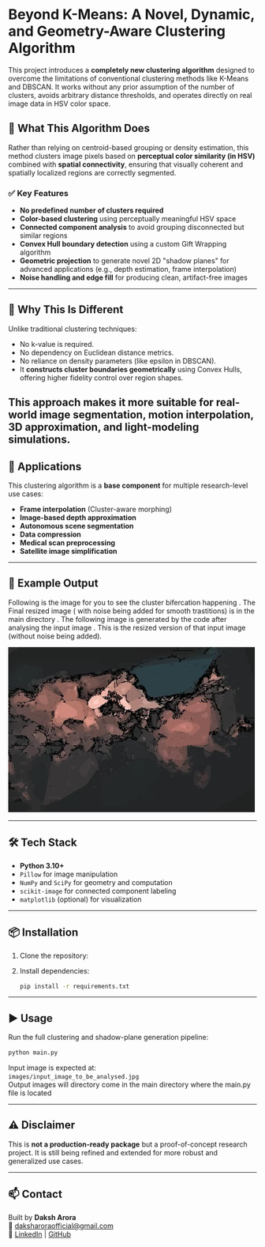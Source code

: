 # Beyond K-Means: A Novel, Dynamic, and Geometry-Aware Clustering Algorithm

This project introduces a **completely new clustering algorithm** designed to overcome the limitations of conventional clustering methods like K-Means and DBSCAN. It works without any prior assumption of the number of clusters, avoids arbitrary distance thresholds, and operates directly on real image data in HSV color space.

## 🚀 What This Algorithm Does

Rather than relying on centroid-based grouping or density estimation, this method clusters image pixels based on **perceptual color similarity (in HSV)** combined with **spatial connectivity**, ensuring that visually coherent and spatially localized regions are correctly segmented.

### ✅ Key Features

- **No predefined number of clusters required**
- **Color-based clustering** using perceptually meaningful HSV space
- **Connected component analysis** to avoid grouping disconnected but similar regions
- **Convex Hull boundary detection** using a custom Gift Wrapping algorithm
- **Geometric projection** to generate novel 2D "shadow planes" for advanced applications (e.g., depth estimation, frame interpolation)
- **Noise handling and edge fill** for producing clean, artifact-free images

---

## 🧠 Why This Is Different

Unlike traditional clustering techniques:
- No k-value is required.
- No dependency on Euclidean distance metrics.
- No reliance on density parameters (like epsilon in DBSCAN).
- It **constructs cluster boundaries geometrically** using Convex Hulls, offering higher fidelity control over region shapes.

This approach makes it more suitable for **real-world image segmentation**, **motion interpolation**, **3D approximation**, and **light-modeling simulations**.
---


## 🔬 Applications

This clustering algorithm is a **base component** for multiple research-level use cases:

- **Frame interpolation** (Cluster-aware morphing)
- **Image-based depth approximation**
- **Autonomous scene segmentation**
- **Data compression**
- **Medical scan preprocessing**
- **Satellite image simplification**

---

## 📸 Example Output

Following is the image for you to see the cluster bifercation happening . The Final resized image ( with noise being added for smooth trastitions) is in the main directory . The following image is generated by the code after analysing the input image . This is the resized version of that input image (without noise being added).

![Example Clustered Image](./generated_resized_image_using_dynamic_clustering_without_noise_filled.jpg)

---

## 🛠️ Tech Stack

- **Python 3.10+**
- `Pillow` for image manipulation
- `NumPy` and `SciPy` for geometry and computation
- `scikit-image` for connected component labeling
- `matplotlib` (optional) for visualization

---

## 📦 Installation

1. Clone the repository:

2. Install dependencies:
   ```bash
   pip install -r requirements.txt
   ```

---

## ▶️ Usage

Run the full clustering and shadow-plane generation pipeline:

```bash
python main.py
```

Input image is expected at:  
`images/input_image_to_be_analysed.jpg`  
Output images will directory come in the main directory where the main.py file is located

---


## ⚠️ Disclaimer

This is **not a production-ready package** but a proof-of-concept research project. It is still being refined and extended for more robust and generalized use cases.

---

## 📫 Contact

Built by **Daksh Arora**  
📧 daksharoraofficial@gmail.com  
🔗 [LinkedIn](https://www.linkedin.com/in/daksh-arora-851263256) | [GitHub](https://github.com/DakshArora31415926535)
